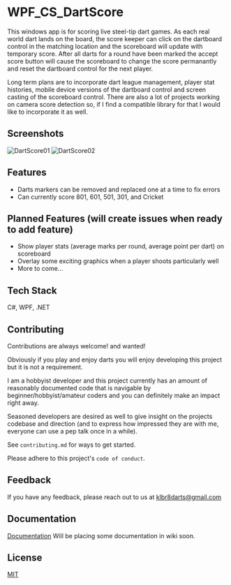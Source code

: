 
# WPF_CS_DartScore

This windows app is for scoring live steel-tip dart games. As each real world dart lands on the board, the score keeper can click on the dartboard control in the matching location and the scoreboard will update with temporary score. After all darts for a round have been marked the accept score button will cause the scoreboard to change the score permanantly and reset the dartboard control for the next player.

Long term plans are to incorporate dart league management, player stat histories, mobile device versions of the dartboard control and screen casting of the scoreboard control. There are also a lot of projects working on camera score detection so, if I find a compatible library for that I would like to incorporate it as well.


## Screenshots

![DartScore01](https://github.com/user-attachments/assets/27321794-ba9b-41cb-8694-50698c0a39cd)
![DartScore02](https://github.com/user-attachments/assets/2a2daf9e-9923-48d2-a834-1340e93bdbdd)


## Features

- Darts markers can be removed and replaced one at a time to fix errors
- Can currently score 801, 601, 501, 301, and Cricket


## Planned Features (will create issues when ready to add feature)

- Show player stats (average marks per round, average point per dart) on scoreboard
- Overlay some exciting graphics when a player shoots particularly well
- More to come...
## Tech Stack

C#, WPF, .NET


## Contributing

Contributions are always welcome! and wanted!

Obviously if you play and enjoy darts you will enjoy developing this project but it is not a requirement.

I am a hobbyist developer and this project currently has an amount of reasonably documented code that is navigable by beginner/hobbyist/amateur coders and you can definitely make an impact right away. 

Seasoned developers are desired as well to give insight on the projects codebase and direction (and to express how impressed they are with me, everyone can use a pep talk once in a while).

See `contributing.md` for ways to get started.

Please adhere to this project's `code of conduct`.


## Feedback

If you have any feedback, please reach out to us at klbr8darts@gmail.com


## Documentation

[Documentation](https://linktodocumentation)
Will be placing some documentation in wiki soon.

## License

[MIT](https://choosealicense.com/licenses/mit/)

